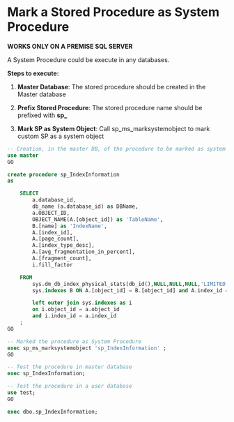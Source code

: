 # Mark a Stored Procedure as System Procedure  
****WORKS ONLY ON A PREMISE SQL SERVER****

A System Procedure could be execute in any databases.

**Steps to execute:**

1. **Master Database**: The stored procedure should be created in the Master database

2. **Prefix Stored Procedure**: The stored procedure name should be prefixed with **sp_**

3. **Mark SP as System Object**: Call sp_ms_marksystemobject to mark custom SP as a system object

``` SQL
-- Creation, in the master DB, of the procedure to be marked as system
use master
GO

create procedure sp_IndexInformation
as

    SELECT 
        a.database_id,
        db_name (a.database_id) as DBName,
        a.OBJECT_ID, 
        OBJECT_NAME(A.[object_id]) as 'TableName', 
        B.[name] as 'IndexName', 
        A.[index_id], 
        A.[page_count], 
        A.[index_type_desc], 
        A.[avg_fragmentation_in_percent], 
        A.[fragment_count],
        i.fill_factor

    FROM 
        sys.dm_db_index_physical_stats(db_id(),NULL,NULL,NULL,'LIMITED') A INNER JOIN 
        sys.indexes B ON A.[object_id] = B.[object_id] and A.index_id = B.index_id  

        left outer join sys.indexes as i 
        on i.object_id = a.object_id 
        and i.index_id = a.index_id
    ;
GO

-- Marked the procedure as System Procedure
exec sp_ms_marksystemobject 'sp_IndexInformation' ;
GO

-- Test the procedure in master database
exec sp_IndexInformation;

-- Test the procedure in a user database
use test;
GO

exec dbo.sp_IndexInformation;
```
